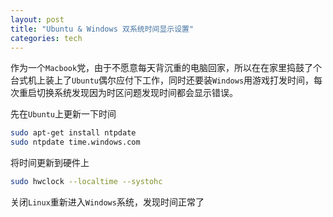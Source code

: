 ```yaml
---
layout: post
title: "Ubuntu & Windows 双系统时间显示设置"
categories: tech
---
```

作为一个`Macbook`党，由于不愿意每天背沉重的电脑回家，所以在在家里捣鼓了个台式机上装上了`Ubuntu`偶尔应付下工作，同时还要装`Windows`用游戏打发时间，每次重启切换系统发现因为时区问题发现时间都会显示错误。
<!--more-->

先在`Ubuntu`上更新一下时间
```bash
sudo apt-get install ntpdate
sudo ntpdate time.windows.com
```
将时间更新到硬件上
```bash
sudo hwclock --localtime --systohc
```
关闭`Linux`重新进入`Windows`系统，发现时间正常了



